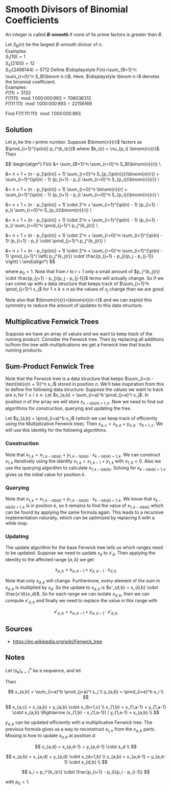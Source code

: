 # Smooth Divisors of Binomial Coefficients

An integer is called <strong><var>B</var>-smooth</strong> if none of its prime factors is greater than $B$.

Let $S_B(n)$ be the largest $B$-smooth divisor of $n$.<br>
Examples:<br>
$S_1(10)=1$<br>
$S_4(2100) = 12$<br>
$S_{17}(2496144) = 5712$
Define $\displaystyle F(n)=\sum_{B=1}^n \sum_{r=0}^n S_B(\binom n r)$. Here, $\displaystyle \binom n r$ denotes the binomial coefficient.<br>
Examples:<br>
$F(11) = 3132$<br>
$F(1111) \mod 1\,000\,000\,993 = 706036312$<br>
$F(111\,111) \mod 1\,000\,000\,993 = 22156169$

Find $F(11\,111\,111)  \mod 1\,000\,000\,993$.

## Solution

Let $p_i$ be the $i$-prime number. Suppose $\binom{n}{r}$ factors as $\prod_{i=1}^{\pi(n)} p_i^{k_i(r)}$ where $k_i(r) = \nu_{p_i} \binom{n}{r}$. Then

$$
\begin{align*}
F(n)
&= \sum_{B=1}^n \sum_{r=0}^n S_B(\binom{n}{r}) \\

&= n + 1 + (n - p_{\pi(n)} + 1) \sum_{r=0}^n S_{p_{\pi(n)}}(\binom{n}{r}) + \sum_{i=1}^{\pi(n) - 1} (p_{i+1} - p_i) \sum_{r=0}^n S_{p_i}(\binom{n}{r}) \\

&= n + 1 + (n - p_{\pi(n)} + 1) \sum_{r=0}^n \binom{n}{r} + \sum_{i=1}^{\pi(n) - 1} (p_{i+1} - p_i) \sum_{r=0}^n S_{p_i}(\binom{n}{r}) \\

&= n + 1 + (n - p_{\pi(n)} + 1) \cdot 2^n + \sum_{i=1}^{\pi(n) - 1} (p_{i+1} - p_i) \sum_{r=0}^n S_{p_i}(\binom{n}{r}) \\

&= n + 1 + (n - p_{\pi(n)} + 1) \cdot 2^n + \sum_{i=1}^{\pi(n) - 1} (p_{i+1} - p_i) \sum_{r=0}^n \prod_{j=1}^i p_j^{k_j(r)} \\

&= n + 1 + (n - p_{\pi(n)} + 1) \cdot 2^n + \sum_{r=0}^n \sum_{i=1}^{\pi(n) - 1} (p_{i+1} - p_i) \cdot \prod_{j=1}^i p_j^{k_j(r)} \\

&= n + 1 + (n - p_{\pi(n)} + 1) \cdot 2^n + \sum_{r=0}^n \sum_{i=1}^{\pi(n) - 1} \prod_{j=1}^i  \left( p_j^{k_j(r)} \cdot \frac{p_{j+1} - p_j}{p_j - p_{j-1}} \right) \\
\end{align*}
$$

where $p_0 = 1$. Note that from $r$ to $r+1$ only a small amount of $p_j^{k_j(r)} \cdot \frac{p_{j+1} - p_j}{p_j - p_{j-1}}$ terms will actually change. So if we can come up with a data structure that keeps track of $\sum_{i=1}^k \prod_{j=1}^i x_j$ for $1 \le k \le n$ as the values of $x_j$ change then we are good.

Note also that $\binom{n}{r}=\binom{n}{n-r}$ and we can exploit this symmetry to reduce the amount of updates to this data structure.

## Multiplicative Fenwick Trees

Suppose we have an array of values and we want to keep track of the running product. Consider the Fenwick tree. Then by replacing all additions to/from the tree with multiplications we get a Fenwick tree that tracks running products.

## Sum-Product Fenwick Tree

Note that the Fenwick tree is a data structure that keeps $\sum_{i={n - \text{lsb}(n) + 1}}^n x_i$ stored in position $n$. We'll take inspiration from this to define the following data structure: Suppose the values we want to track are $x_i$ for $1 \le i \le n$. Let $x_{a,b} = \sum_{i=a}^b \prod_{j=a}^i x_j$. In position $n$ of the array we will store $x_{n-\text{lsb}(n)+1, n}$. Now we need to find out algorithms for construction, querying and updating the tree.

Let $y_{a,b} = \prod_{i=a}^b x_i$ (which we can keep track of efficiently using the Multiplicative Fenwick tree). Then $x_{a,c} = x_{a,b} + y_{a,b} \cdot x_{b+1,c}$. We will use this identity for the following algorithms.

### Construction

Note that $x_{1,k} = x_{1,k-\text{lsb}(k)} + y_{1,k-\text{lsb}(k)} \cdot x_{k-\text{lsb}(k)+1,k}$. We can construct $x_{1,k}$ iteratively using the identity $x_{1,k} = x_{1,k-1} + y_{1,k}$ with $x_{1,0} = 0$. Also we use the querying algorithm to calculate $x_{1,k-\text{lsb}(k)}$. Solving for $x_{k-\text{lsb}(k)+1,k}$ gives us the initial value for position $k$.

### Querying

Note that $x_{1,k} = x_{1,k-\text{lsb}(k)} + y_{1,k-\text{lsb}(k)} \cdot x_{k-\text{lsb}(k)+1,k}$. We know that $x_{k-\text{lsb}(k)+1,k}$ is in position $k$, so it remains to find the value of $x_{1,k-\text{lsb}(k)}$ which can be found by applying the same formula again. This leads to a recursive implementation naturally, which can be optimized by replacing it with a while loop.

### Updating

The update algorithm for the base Fenwick tree tells us which ranges need to be updated. Suppose we need to update $x_d$ to $x'_d$. Then applying the identity to the affected range $[a,b]$ we get

$$
x_{a,b} = x_{a,d-1} + y_{a,d-1} \cdot x_{d,b}
$$

Note that only $x_{d,b}$ will change. Furthermore, every element of the sum in $x_{d,b}$ is multiplied by $x_d$. So the update to $x_{d,b}$ is $x'_{d,b} = x_{d,b} \cdot \frac{x'd}{x_d}$. So for each range we can isolate $x_{d,b}$, then we can compute $x'_{d,b}$ and finally we need to replace the value in this range with

$$
x'_{a,b} = x_{a,d-1} + y_{a,d-1} \cdot x'_{d,b}
$$

## Sources
- https://en.wikipedia.org/wiki/Fenwick_tree

## Notes

Let $(s_k)_{k=1}^n$ be a sequence, and let


Then

$$
x_{a,b} = \sum_{i=a}^b \prod_{j=a}^i s_j \\
y_{a,b} = \prod_{i=a}^b s_i \\
$$

$$
x_{a,c} = x_{a,b} + y_{a,b} \cdot x_{b+1,c} \\
x_{1,b} = x_{1,a-1} + y_{1,a-1} \cdot x_{a,b} \Rightarrow (x_{1,b} - x_{1,a-1}) / y_{1,a-1} = x_{a,b} \\
$$

$y_{a,b}$ can be updated efficiently with a multiplicative Fenwick tree. The previous formula gives us a way to reconstruct $x_{1,n}$ from the $x_{a,b}$ parts. Missing is how to update $x_{a,b}$ at position $d$.

$$
x_{a,d} = x_{a,d-1} + y_{a,d-1} \cdot s_d \\
$$

$$
x_{a,b} = x_{a,d} + y_{a,d} \cdot x_{d+1,b} \\
x_{a,b} = x_{a,d-1} + y_{a,d-1} \cdot x_{d,b} \\
$$

$$
s_i = p_i^{k_i(r)} \cdot \frac{p_{i+1} - p_i}{p_i - p_{i-1}}
$$

with $p_0 = 1$.
